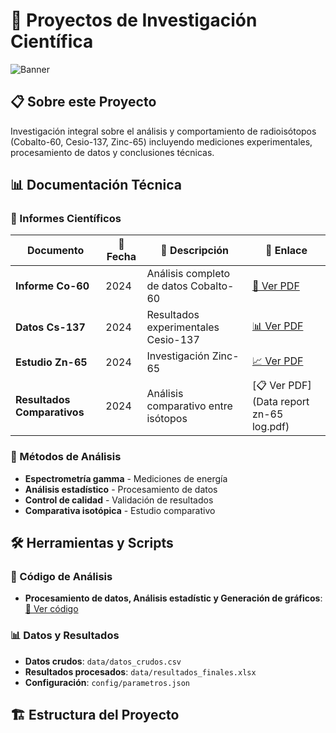 # 🔬 Proyectos de Investigación Científica

![Banner](https://via.placeholder.com/1200x300/0D8BF2/FFFFFF?text=Análisis+de+Radioisótopos+Co-60+Cs-137+Zn-65)

## 📋 Sobre este Proyecto

Investigación integral sobre el análisis y comportamiento de radioisótopos (Cobalto-60, Cesio-137, Zinc-65) incluyendo mediciones experimentales, procesamiento de datos y conclusiones técnicas.

## 📊 Documentación Técnica

### 📁 Informes Científicos

| Documento | 📅 Fecha | 📝 Descripción | 🔗 Enlace |
|-----------|----------|----------------|-----------|
| **Informe Co-60** | 2024 | Análisis completo de datos Cobalto-60 | [📄 Ver PDF](https://github.com/joseluis004/PROYECTOS/blob/main/Data%20report%20co-60%20log%20bueno.pdf) |
| **Datos Cs-137** | 2024 | Resultados experimentales Cesio-137 | [📊 Ver PDF](https://github.com/joseluis004/PROYECTOS/blob/main/Primera%20medici%C3%B3n%20cs-137.pdf) |
| **Estudio Zn-65** | 2024 | Investigación Zinc-65 | [📈 Ver PDF](https://github.com/joseluis004/PROYECTOS/blob/main/Data%20report%20zn-65%20log.pdf) |
| **Resultados Comparativos** | 2024 | Análisis comparativo entre isótopos | [📋 Ver PDF](Data report zn-65 log.pdf) |


### 🔬 Métodos de Análisis

- **Espectrometría gamma** - Mediciones de energía
- **Análisis estadístico** - Procesamiento de datos
- **Control de calidad** - Validación de resultados
- **Comparativa isotópica** - Estudio comparativo

## 🛠️ Herramientas y Scripts

### 🔧 Código de Análisis
- **Procesamiento de datos, Análisis estadístic y Generación de gráficos**: [📄 Ver código](https://github.com/joseluis004/PROYECTOS/blob/main/Analisis_de_espectros-optimized.ipynb)


### 📊 Datos y Resultados
- **Datos crudos**: `data/datos_crudos.csv`
- **Resultados procesados**: `data/resultados_finales.xlsx`
- **Configuración**: `config/parametros.json`

## 🏗️ Estructura del Proyecto
